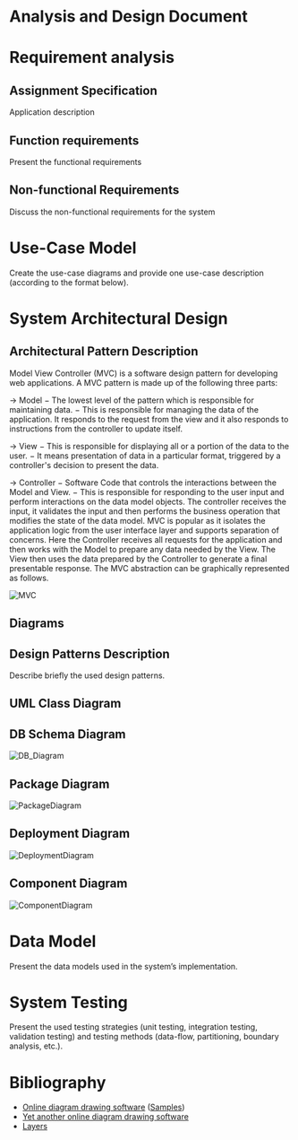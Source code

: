 # Analysis and Design Document

# Requirement analysis

## Assignment Specification
Application description

## Function requirements
Present the functional requirements

## Non-functional Requirements
Discuss the non-functional requirements for the system

# Use-Case Model
Create the use-case diagrams and provide one use-case description (according to the format below).

# System Architectural Design

## Architectural Pattern Description

  Model View Controller (MVC) is a software design pattern for developing web applications. A MVC pattern is made up of the following three parts:

   -> Model − The lowest level of the pattern which is responsible for maintaining data.
            − This is responsible for managing the data of the application. It responds to the request from the view and it also responds to instructions from the controller to update itself.
   
   -> View − This is responsible for displaying all or a portion of the data to the user.
           − It means presentation of data in a particular format, triggered by a controller's decision to present the data.
   
   -> Controller − Software Code that controls the interactions between the Model and View.
                 − This is responsible for responding to the user input and perform interactions on the data model objects. The controller receives the input, it validates the input and then performs the business operation that modifies the state of the data model.
  MVC is popular as it isolates the application logic from the user interface layer and supports separation of concerns. Here the Controller receives all requests for the application and then works with the Model to prepare any data needed by the View. The View then uses the data prepared by the Controller to generate a final presentable response. The MVC abstraction can be graphically represented as follows.
  
  ![MVC](MVC.PNG)
  

## Diagrams

## Design Patterns Description
Describe briefly the used design patterns.

## UML Class Diagram

## DB Schema Diagram

![DB_Diagram](DB_Diagram.PNG)

## Package Diagram

![PackageDiagram](PackageDiagram.png)

## Deployment Diagram

![DeploymentDiagram](DeploymentDiagram.PNG)

## Component Diagram

![ComponentDiagram](ComponentDiagram.PNG)

# Data Model
Present the data models used in the system’s implementation.

# System Testing
Present the used testing strategies (unit testing, integration testing, validation testing) and testing methods (data-flow, partitioning, boundary analysis, etc.).

# Bibliography
- [Online diagram drawing software](https://yuml.me/) ([Samples](https://yuml.me/diagram/scruffy/class/samples))
- [Yet another online diagram drawing software](https://www.draw.io)
- [Layers](https://martinfowler.com/bliki/PresentationDomainDataLayering.html)
